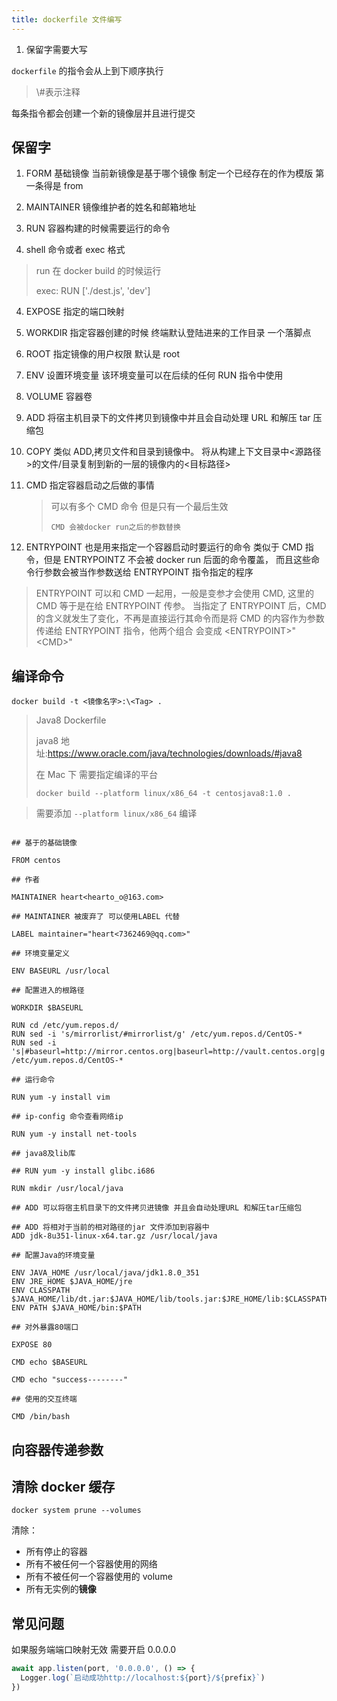 ```yaml
---
title: dockerfile 文件编写
---
```


1.  保留字需要大写

`dockerfile` 的指令会从上到下顺序执行

> \\#表示注释

每条指令都会创建一个新的镜像层并且进行提交

## 保留字

1.  FORM 基础镜像 当前新镜像是基于哪个镜像 制定一个已经存在的作为模版 第一条得是 from

2.  MAINTAINER 镜像维护者的姓名和邮箱地址

3.  RUN 容器构建的时候需要运行的命令

4.  shell 命令或者 exec 格式

> run 在 docker build 的时候运行
>
> exec: RUN ['./dest.js', 'dev']

4.  EXPOSE 指定的端口映射
5.  WORKDIR 指定容器创建的时候 终端默认登陆进来的工作目录 一个落脚点
6.  ROOT 指定镜像的用户权限 默认是 root
7.  ENV 设置环境变量 该环境变量可以在后续的任何 RUN 指令中使用
8.  VOLUME 容器卷
9.  ADD 将宿主机目录下的文件拷贝到镜像中并且会自动处理 URL 和解压 tar 压缩包

10. COPY 类似 ADD,拷贝文件和目录到镜像中。
    将从构建上下文目录中<源路径>的文件/目录复制到新的一层的镜像内的<目标路径>

11. CMD 指定容器启动之后做的事情

    > 可以有多个 CMD 命令 但是只有一个最后生效
    >
    > `CMD 会被docker run之后的参数替换`

12. ENTRYPOINT 也是用来指定一个容器启动时要运行的命令
    类似于 CMD 指令，但是 ENTRYPOINTZ 不会被 docker run 后面的命令覆盖，
    而且这些命令行参数会被当作参数送给 ENTRYPOINT 指令指定的程序

> ENTRYPOINT 可以和 CMD 一起用，一般是变参才会使用 CMD, 这里的 CMD 等于是在给 ENTRYPOINT 传参。
> 当指定了 ENTRYPOINT 后，CMD 的含义就发生了变化，不再是直接运行其命令而是将 CMD 的内容作为参数传递给 ENTRYPOINT 指令，他两个组合
> 会变成
> \<ENTRYPOINT\>"\<CMD\>"

## 编译命令

`docker build -t <镜像名字>:\<Tag> .`

> Java8 Dockerfile
>
> java8 地址:<https://www.oracle.com/java/technologies/downloads/#java8>
>
> 在 Mac 下 需要指定编译的平台
>
> `docker build --platform linux/x86_64 -t centosjava8:1.0 .`

> 需要添加 `--platform linux/x86_64` 编译

```shell

## 基于的基础镜像

FROM centos

## 作者

MAINTAINER heart<hearto_o@163.com>

## MAINTAINER 被废弃了 可以使用LABEL 代替

LABEL maintainer="heart<7362469@qq.com>"

## 环境变量定义

ENV BASEURL /usr/local

## 配置进入的根路径

WORKDIR $BASEURL

RUN cd /etc/yum.repos.d/
RUN sed -i 's/mirrorlist/#mirrorlist/g' /etc/yum.repos.d/CentOS-*
RUN sed -i 's|#baseurl=http://mirror.centos.org|baseurl=http://vault.centos.org|g' /etc/yum.repos.d/CentOS-*

## 运行命令

RUN yum -y install vim

## ip-config 命令查看网络ip

RUN yum -y install net-tools

## java8及lib库

## RUN yum -y install glibc.i686

RUN mkdir /usr/local/java

## ADD 可以将宿主机目录下的文件拷贝进镜像 并且会自动处理URL 和解压tar压缩包

## ADD 将相对于当前的相对路径的jar 文件添加到容器中
ADD jdk-8u351-linux-x64.tar.gz /usr/local/java

## 配置Java的环境变量

ENV JAVA_HOME /usr/local/java/jdk1.8.0_351
ENV JRE_HOME $JAVA_HOME/jre
ENV CLASSPATH $JAVA_HOME/lib/dt.jar:$JAVA_HOME/lib/tools.jar:$JRE_HOME/lib:$CLASSPATH
ENV PATH $JAVA_HOME/bin:$PATH

## 对外暴露80端口

EXPOSE 80

CMD echo $BASEURL

CMD echo "success--------"

## 使用的交互终端

CMD /bin/bash
```

## 向容器传递参数

## 清除 docker 缓存

```shell
docker system prune --volumes
```

清除：

- 所有停止的容器
- 所有不被任何一个容器使用的网络
- 所有不被任何一个容器使用的 volume
- 所有无实例的**镜像**

## 常见问题

如果服务端端口映射无效 需要开启 0.0.0.0

```ts
await app.listen(port, '0.0.0.0', () => {
  Logger.log(`启动成功http://localhost:${port}/${prefix}`)
})
```

